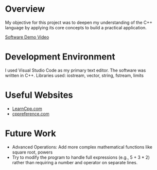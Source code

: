 # Overview

My objective for this project was to deepen my understanding of the C++ language by applying its core concepts to build a practical application.

[Software Demo Video](http://youtube.link.goes.here)

# Development Environment

I used Visual Studio Code as my primary text editor.
The software was written in C++.
Libraries used: iostream, vector, string, fstream, limits

# Useful Websites

- [LearnCpp.com](https://www.learncpp.com/)
- [cppreference.com](https://www.cppreference.com/)

# Future Work

- Advanced Operations: Add more complex mathematical functions like square root, powers
- Try to modify the program to handle full expressions (e.g., 5 + 3 * 2) rather than requiring a number and operator on separate lines.